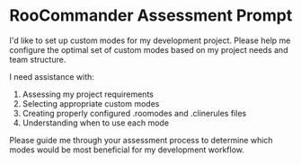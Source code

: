 # RooCommander Assessment Prompt

I'd like to set up custom modes for my development project. Please help me configure the optimal set of custom modes based on my project needs and team structure.

I need assistance with:
1. Assessing my project requirements
2. Selecting appropriate custom modes
3. Creating properly configured .roomodes and .clinerules files
4. Understanding when to use each mode

Please guide me through your assessment process to determine which modes would be most beneficial for my development workflow.